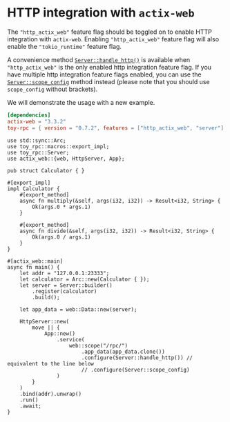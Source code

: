 # HTTP integration with `actix-web`

The `"http_actix_web"` feature flag should be toggled on to enable HTTP integration with `actix-web`. Enabling `"http_actix_web"` feature flag will also enable the `"tokio_runtime"` feature flag. 

A convenience method [`Server::handle_http()`](https://docs.rs/toy-rpc/0.7.0-alpha.2/toy_rpc/server/struct.Server.html#method.handle_http) is available when `"http_actix_web"` is the only enabled http integration feature flag. If you have multiple http integration feature flags enabled, you can use the [`Server::scope_config`](https://docs.rs/toy-rpc/0.7.0-alpha.2/toy_rpc/server/struct.Server.html#method.scope_config) method instead (please note that you should use `scope_config` without brackets).

We will demonstrate the usage with a new example.

```toml
[dependencies]
actix-web = "3.3.2"
toy-rpc = { version = "0.7.2", features = ["http_actix_web", "server"] }
```

```rust,noplaypen 
use std::sync::Arc;
use toy_rpc::macros::export_impl;
use toy_rpc::Server;
use actix_web::{web, HttpServer, App};

pub struct Calculator { }

#[export_impl]
impl Calculator {
    #[export_method]
    async fn multiply(&self, args(i32, i32)) -> Result<i32, String> {
        Ok(args.0 * args.1)
    }

    #[export_method]
    async fn divide(&self, args(i32, i32)) -> Result<i32, String> {
        Ok(args.0 / args.1)
    }
}

#[actix_web::main]
async fn main() {
    let addr = "127.0.0.1:23333";
    let calculator = Arc::new(Calculator { });
    let server = Server::builder()
        .register(calculator)
        .build();

    let app_data = web::Data::new(server);

    HttpServer::new(
        move || {
            App::new()
                .service(
                    web::scope("/rpc/")
                        .app_data(app_data.clone())
                        .configure(Server::handle_http()) // equivalent to the line below
                        // .configure(Server::scope_config)
                )
        }
    )
    .bind(addr).unwrap()
    .run()
    .await;
}
```